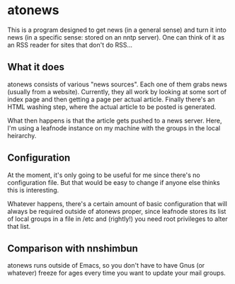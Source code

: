 atonews
=======

This is a program designed to get news (in a general sense) and turn
it into news (in a specific sense: stored on an nntp server). One can
think of it as an RSS reader for sites that don't do RSS...

What it does
------------

atonews consists of various "news sources". Each one of them grabs
news (usually from a website). Currently, they all work by looking at
some sort of index page and then getting a page per actual
article. Finally there's an HTML washing step, where the actual
article to be posted is generated.

What then happens is that the article gets pushed to a news
server. Here, I'm using a leafnode instance on my machine with the
groups in the local heirarchy.

Configuration
-------------

At the moment, it's only going to be useful for me since there's no
configuration file. But that would be easy to change if anyone else
thinks this is interesting.

Whatever happens, there's a certain amount of basic configuration that
will always be required outside of atonews proper, since leafnode
stores its list of local groups in a file in /etc and (rightly!) you
need root privileges to alter that list.

Comparison with nnshimbun
-------------------------

atonews runs outside of Emacs, so you don't have to have Gnus (or
whatever) freeze for ages every time you want to update your mail
groups.
